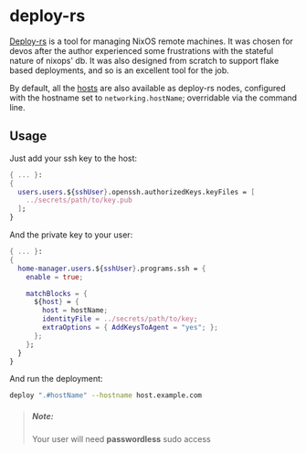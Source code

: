 # deploy-rs
[Deploy-rs][d-rs] is a tool for managing NixOS remote machines. It was
chosen for devos after the author experienced some frustrations with the
stateful nature of nixops' db. It was also designed from scratch to support
flake based deployments, and so is an excellent tool for the job.

By default, all the [hosts](../concepts/hosts.md) are also available as deploy-rs nodes,
configured with the hostname set to `networking.hostName`; overridable via
the command line.

## Usage

Just add your ssh key to the host:
```nix
{ ... }:
{
  users.users.${sshUser}.openssh.authorizedKeys.keyFiles = [
    ../secrets/path/to/key.pub
  ];
}
```

And the private key to your user:
```nix
{ ... }:
{
  home-manager.users.${sshUser}.programs.ssh = {
    enable = true;

    matchBlocks = {
      ${host} = {
        host = hostName;
        identityFile = ../secrets/path/to/key;
        extraOptions = { AddKeysToAgent = "yes"; };
      };
    };
  }
}
```

And run the deployment:
```sh
deploy ".#hostName" --hostname host.example.com
```

> ##### _Note:_
> Your user will need **passwordless** sudo access

[d-rs]: https://github.com/serokell/deploy-rs
